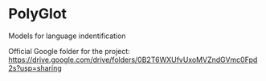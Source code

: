 # PolyGlot
Models for language indentification

Official Google folder for the project:
https://drive.google.com/drive/folders/0B2T6WXUfvUxoMVZndGVmc0Fpd2s?usp=sharing

